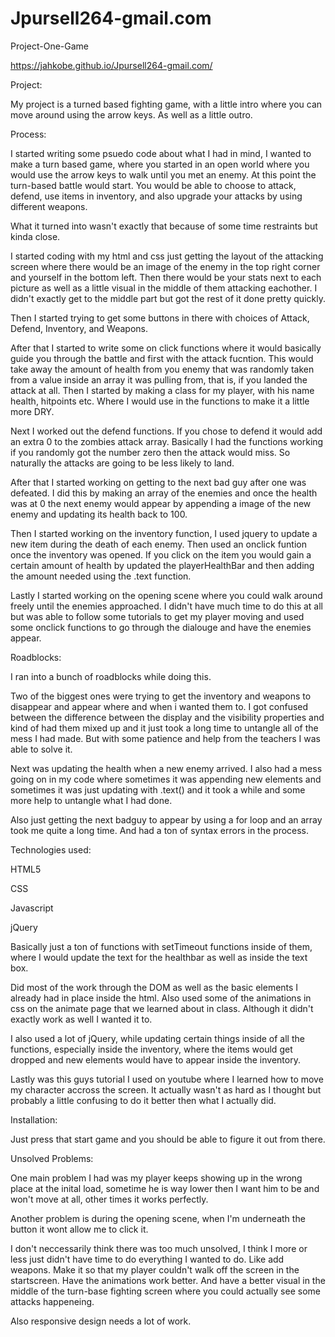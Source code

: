 # Jpursell264-gmail.com
Project-One-Game

https://jahkobe.github.io/Jpursell264-gmail.com/



Project:

My project is a turned based fighting game, with a little intro where you can move around using the arrow keys. As well as a little outro.

Process:

I started writing some psuedo code about what I had in mind, I wanted to make a turn based game,
where you started in an open world where you would use the arrow keys to walk until you met an enemy. At this point the turn-based battle would start. You would be able to choose to attack, defend, use items in inventory, and also upgrade your attacks by using different weapons.

What it turned into wasn't exactly that because of some time restraints but kinda close.

I started coding with my html and css just getting the layout of the attacking screen where there would be an image of the enemy in the top right corner and yourself in the bottom left. Then there would be your stats next to each picture as well as a little visual in the middle of them attacking eachother. I didn't exactly get to the middle part but got the rest of it done pretty quickly. 

Then I started trying to get some buttons in there with choices of Attack, Defend, Inventory, and Weapons. 

After that I started to write some on click functions where it would basically guide you through the battle and first with the attack  fucntion. This would take away the amount of health from you enemy that was randomly taken from a value inside an array it was pulling from, that is, if you landed the attack at all. Then I started by making a class for my player, with his name health, hitpoints etc. Where I would use in the functions to make it a little more DRY.

Next I worked out the defend functions. If you chose to defend it would add an extra 0 to the zombies attack array. Basically I had the functions working if you randomly got the number zero then the attack would miss. So naturally the attacks are going to be less likely to land.

After that I started working on getting to the next bad guy after one was defeated. I did this by making an array of the enemies and once the health was at 0 the next enemy would appear by appending a image of the new enemy and updating its health back to 100. 

Then I started working on the inventory function, I used jquery to update a new item during the death of each enemy. Then used an onclick funtion once the inventory was opened. If you click on the item you would gain a certain amount of health by updated the playerHealthBar and then adding the amount needed using the .text function.

Lastly I started working on the opening scene where you could walk around freely until the enemies approached. I didn't have much time to do this at all but was able to follow some tutorials to get my player moving and used some onclick functions to go through the dialouge and have the enemies appear.

Roadblocks:

I ran into a bunch of roadblocks while doing this.

Two of the biggest ones were trying to get the inventory and weapons to disappear and appear where and when i wanted them to. I got confused between the difference between the display and the visibility properties and kind of had them mixed up and it just took a long time to untangle all of the mess I had made. But with some patience and help from the teachers I was able to solve it.

Next was updating the health when a new enemy arrived. I also had a mess going on in my code where sometimes it was appending new elements and sometimes it was just updating with .text() and it took a while and some more help to untangle what I had done.

Also just getting the next badguy to appear by using a for loop and an array took me quite a long time. And had a ton of syntax errors in the process.

Technologies used:

HTML5

CSS

Javascript

jQuery

Basically just a ton of functions with setTimeout functions inside of them, where I would update the text for the healthbar as well as inside the text box.

Did most of the work through the DOM as well as the basic elements I already had in place inside the html. Also used some of the animations in css on the animate page that we learned about in class. Although it didn't exactly work as well I wanted it to.

I also used a lot of jQuery, while updating certain things inside of all the functions, especially inside the inventory, where the items would get dropped and new elements would have to appear inside the inventory.

Lastly was this guys tutorial I used on youtube where I learned how to move my character accross the screen. It actually wasn't as hard as I thought but probably a little confusing to do it better then what I actually did.


Installation:

Just press that start game and you should be able to figure it out from there.


Unsolved Problems:

One main problem I had was my player keeps showing up in the wrong place at the inital load, sometime he is way lower then I want him to be and won't move at all, other times it works perfectly.

Another problem is during the opening scene, when I'm underneath the button it wont allow me to click it.

I don't neccessarily think there was too much unsolved, I think I more or less just didn't have time to do everything I wanted to do. Like add weapons. Make it so that my player couldn't walk off the screen in the startscreen. Have the animations work better. And have a better visual in the middle of the turn-base fighting screen where you could actually see some attacks happeneing.

Also responsive design needs a lot of work.